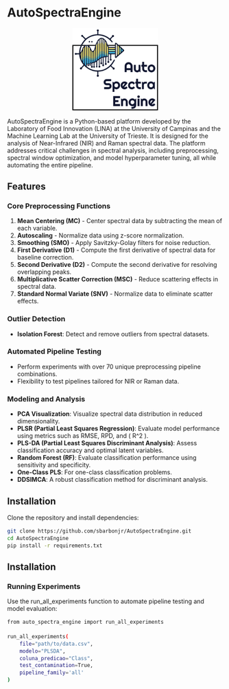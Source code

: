 # AutoSpectraEngine

<p align="center">
  <img src="ASNlogo.png" alt="Drag Racing" width="200"/>
</p>

AutoSpectraEngine is a Python-based platform developed by the Laboratory of Food Innovation (LINA) at the University of Campinas and the Machine Learning Lab at the University of Trieste. It is designed for the analysis of Near-Infrared (NIR) and Raman spectral data. The platform addresses critical challenges in spectral analysis, including preprocessing, spectral window optimization, and model hyperparameter tuning, all while automating the entire pipeline.

## Features

### Core Preprocessing Functions
1. **Mean Centering (MC)** - Center spectral data by subtracting the mean of each variable.
2. **Autoscaling** - Normalize data using z-score normalization.
3. **Smoothing (SMO)** - Apply Savitzky-Golay filters for noise reduction.
4. **First Derivative (D1)** - Compute the first derivative of spectral data for baseline correction.
5. **Second Derivative (D2)** - Compute the second derivative for resolving overlapping peaks.
6. **Multiplicative Scatter Correction (MSC)** - Reduce scattering effects in spectral data.
7. **Standard Normal Variate (SNV)** - Normalize data to eliminate scatter effects.

### Outlier Detection
- **Isolation Forest**: Detect and remove outliers from spectral datasets.

### Automated Pipeline Testing
- Perform experiments with over 70 unique preprocessing pipeline combinations.
- Flexibility to test pipelines tailored for NIR or Raman data.

### Modeling and Analysis
- **PCA Visualization**: Visualize spectral data distribution in reduced dimensionality.
- **PLSR (Partial Least Squares Regression)**: Evaluate model performance using metrics such as RMSE, RPD, and \( R^2 \).
- **PLS-DA (Partial Least Squares Discriminant Analysis)**: Assess classification accuracy and optimal latent variables.
- **Random Forest (RF)**: Evaluate classification performance using sensitivity and specificity.
- **One-Class PLS**: For one-class classification problems.
- **DDSIMCA**: A robust classification method for discriminant analysis.

## Installation

Clone the repository and install dependencies:

```bash
git clone https://github.com/sbarbonjr/AutoSpectraEngine.git
cd AutoSpectraEngine
pip install -r requirements.txt
```

## Installation
### Running Experiments

Use the run_all_experiments function to automate pipeline testing and model evaluation:

```bash
from auto_spectra_engine import run_all_experiments

run_all_experiments(
    file="path/to/data.csv",
    modelo="PLSDA", 
    coluna_predicao="Class",
    test_contamination=True,
    pipeline_family='all'
)
```